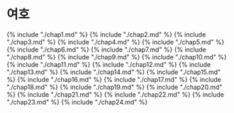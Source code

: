 # 여호
{% include "./chap1.md" %}
{% include "./chap2.md" %}
{% include "./chap3.md" %}
{% include "./chap4.md" %}
{% include "./chap5.md" %}
{% include "./chap6.md" %}
{% include "./chap7.md" %}
{% include "./chap8.md" %}
{% include "./chap9.md" %}
{% include "./chap10.md" %}
{% include "./chap11.md" %}
{% include "./chap12.md" %}
{% include "./chap13.md" %}
{% include "./chap14.md" %}
{% include "./chap15.md" %}
{% include "./chap16.md" %}
{% include "./chap17.md" %}
{% include "./chap18.md" %}
{% include "./chap19.md" %}
{% include "./chap20.md" %}
{% include "./chap21.md" %}
{% include "./chap22.md" %}
{% include "./chap23.md" %}
{% include "./chap24.md" %}

